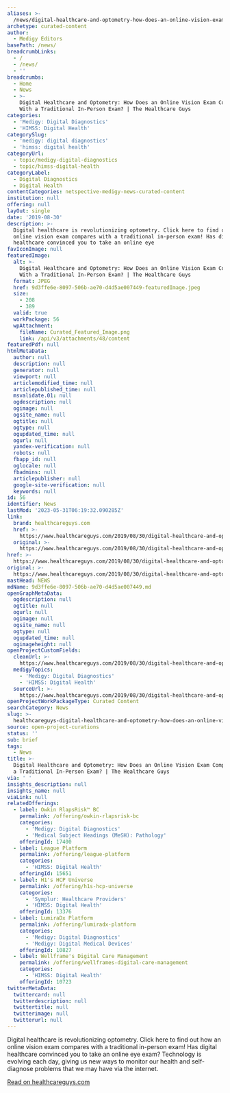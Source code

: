 ```yaml
---
aliases: >-
  /news/digital-healthcare-and-optometry-how-does-an-online-vision-exam-compare-with-a-traditional-in-person-exam-the-healthcare-guys
archetype: curated-content
author:
  - Medigy Editors
basePath: /news/
breadcrumbLinks:
  - /
  - /news/
  - ''
breadcrumbs:
  - Home
  - News
  - >-
    Digital Healthcare and Optometry: How Does an Online Vision Exam Compare
    With a Traditional In-Person Exam? | The Healthcare Guys
categories:
  - 'Medigy: Digital Diagnostics'
  - 'HIMSS: Digital Health'
categorySlug:
  - 'medigy: digital diagnostics'
  - 'himss: digital health'
categoryUrl:
  - topic/medigy-digital-diagnostics
  - topic/himss-digital-health
categoryLabel:
  - Digital Diagnostics
  - Digital Health
contentCategories: netspective-medigy-news-curated-content
institution: null
offering: null
layOut: single
date: '2019-08-30'
description: >-
  Digital healthcare is revolutionizing optometry. Click here to find out how an
  online vision exam compares with a traditional in-person exam! Has digital
  healthcare convinced you to take an online eye
favIconImage: null
featuredImage:
  alt: >-
    Digital Healthcare and Optometry: How Does an Online Vision Exam Compare
    With a Traditional In-Person Exam? | The Healthcare Guys
  format: JPEG
  href: 9d3ffe6e-8097-506b-ae70-d4d5ae007449-featuredImage.jpeg
  size:
    - 208
    - 389
  valid: true
  workPackage: 56
  wpAttachment:
    fileName: Curated_Featured_Image.png
    link: /api/v3/attachments/48/content
featuredPdf: null
htmlMetaData:
  author: null
  description: null
  generator: null
  viewport: null
  articlemodified_time: null
  articlepublished_time: null
  msvalidate.01: null
  ogdescription: null
  ogimage: null
  ogsite_name: null
  ogtitle: null
  ogtype: null
  ogupdated_time: null
  ogurl: null
  yandex-verification: null
  robots: null
  fbapp_id: null
  oglocale: null
  fbadmins: null
  articlepublisher: null
  google-site-verification: null
  keywords: null
id: 56
identifier: News
lastMod: '2023-05-31T06:19:32.090285Z'
link:
  brand: healthcareguys.com
  href: >-
    https://www.healthcareguys.com/2019/08/30/digital-healthcare-and-optometry-how-does-an-online-vision-exam-compare-with-a-traditional-in-person-exam/
  original: >-
    https://www.healthcareguys.com/2019/08/30/digital-healthcare-and-optometry-how-does-an-online-vision-exam-compare-with-a-traditional-in-person-exam/
href: >-
  https://www.healthcareguys.com/2019/08/30/digital-healthcare-and-optometry-how-does-an-online-vision-exam-compare-with-a-traditional-in-person-exam/
original: >-
  https://www.healthcareguys.com/2019/08/30/digital-healthcare-and-optometry-how-does-an-online-vision-exam-compare-with-a-traditional-in-person-exam/
mastHead: NEWS
mdName: 9d3ffe6e-8097-506b-ae70-d4d5ae007449.md
openGraphMetaData:
  ogdescription: null
  ogtitle: null
  ogurl: null
  ogimage: null
  ogsite_name: null
  ogtype: null
  ogupdated_time: null
  ogimageheight: null
openProjectCustomFields:
  cleanUrl: >-
    https://www.healthcareguys.com/2019/08/30/digital-healthcare-and-optometry-how-does-an-online-vision-exam-compare-with-a-traditional-in-person-exam/
  medigyTopics:
    - 'Medigy: Digital Diagnostics'
    - 'HIMSS: Digital Health'
  sourceUrl: >-
    https://www.healthcareguys.com/2019/08/30/digital-healthcare-and-optometry-how-does-an-online-vision-exam-compare-with-a-traditional-in-person-exam/
openProjectWorkPackageType: Curated Content
searchCategory: News
slug: >-
  healthcareguys-digital-healthcare-and-optometry-how-does-an-online-vision-exam-compare-with-a-traditional-in-person-exam-the-healthcare-guys
source: open-project-curations
status: ''
sub: brief
tags:
  - News
title: >-
  Digital Healthcare and Optometry: How Does an Online Vision Exam Compare With
  a Traditional In-Person Exam? | The Healthcare Guys
via: ' '
insights_description: null
insights_name: null
viaLink: null
relatedOfferings:
  - label: Owkin RlapsRisk™ BC
    permalink: /offering/owkin-rlapsrisk-bc
    categories:
      - 'Medigy: Digital Diagnostics'
      - 'Medical Subject Headings (MeSH): Pathology'
    offeringId: 17400
  - label: League Platform
    permalink: /offering/league-platform
    categories:
      - 'HIMSS: Digital Health'
    offeringId: 15651
  - label: H1's HCP Universe
    permalink: /offering/h1s-hcp-universe
    categories:
      - 'Symplur: Healthcare Providers'
      - 'HIMSS: Digital Health'
    offeringId: 13376
  - label: LumiraDx Platform
    permalink: /offering/lumiradx-platform
    categories:
      - 'Medigy: Digital Diagnostics'
      - 'Medigy: Digital Medical Devices'
    offeringId: 10827
  - label: Wellframe's Digital Care Management
    permalink: /offering/wellframes-digital-care-management
    categories:
      - 'HIMSS: Digital Health'
    offeringId: 10723
twitterMetaData:
  twittercard: null
  twitterdescription: null
  twittertitle: null
  twitterimage: null
  twitterurl: null
---
```

Digital healthcare is revolutionizing optometry. Click here to find out how an online vision exam compares with a traditional in-person exam! Has digital healthcare convinced you to take an online eye exam? Technology is evolving each day, giving us new ways to monitor our health and self-diagnose problems that we may have via the internet.

[Read on healthcareguys.com](https://www.healthcareguys.com/2019/08/30/digital-healthcare-and-optometry-how-does-an-online-vision-exam-compare-with-a-traditional-in-person-exam/)
